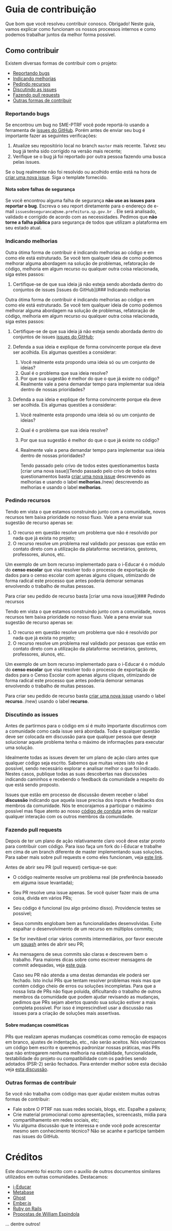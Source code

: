 # Guia de contribuição

Que bom que você resolveu contribuir conosco. Obrigado! Neste guia, vamos explicar como funcionam os nossos processos internos e como
podemos trabalhar juntos da melhor forma possível.

## Como contribuir

Existem diversas formas de contribuir com o projeto:

- [Reportando bugs](#reportando-bugs)
- [Indicando melhorias](#indicando-melhorias)
- [Pedindo recursos](#pedindo-recursos)
- [Discutindo as issues](#discutindo-as-issues)
- [Fazendo pull requests](#fazendo-pull-requests)
- [Outras formas de contribuir](#outras-formas-de-contribuir)

### Reportando bugs

Se encontrou um bug no SME-PTRF você pode reportá-lo usando a ferramenta de
[issues do GitHub](https://github.com/prefeiturasp/SME-PTRF/issues). Porém antes
de enviar seu bug é importante fazer as seguintes verificações:

1. Atualize seu repositório local no branch `master` mais recente. Talvez seu
   bug já tenha sido corrigido na versão mais recente;
2. Verifique se o bug já foi reportado por outra pessoa fazendo uma busca pelas
   issues.

Se o bug realmente não foi resolvido ou acolhido então está na hora de
[criar uma nova issue](https://github.com/prefeiturasp/SME-PTRF/issues/new). 
Siga o template fornecido.

#### Nota sobre falhas de segurança

Se você encontrou alguma falha de segurança **não use as issues para reportar o
bug**. Escreva o seu report diretamente para o endereço de e-mail
`issuesdeseguranca@sme.prefeitura.sp.gov.br
`. Ele será analisado, validado e corrigido de
acordo com as necessidades. Pedimos que **não torne a falha pública** para
segurança de todos que utilizam a plataforma em seu estado atual.

### Indicando melhorias

Outra ótima forma de contribuir é indicando melhorias ao código e em
como ele está estruturado. Se você tem qualquer ideia de como podemos melhorar
alguma abordagem na solução de problemas, refatoração de código, melhoria em
algum recurso ou qualquer outra coisa relacionada, siga estes passos:

1. Certifique-se de que sua ideia já não esteja sendo abordada dentro do conjuntos de issues [issues do GitHub](### Indicando melhorias

Outra ótima forma de contribuir é indicando melhorias ao código e em
como ele está estruturado. Se você tem qualquer ideia de como podemos melhorar
alguma abordagem na solução de problemas, refatoração de código, melhoria em
algum recurso ou qualquer outra coisa relacionada, siga estes passos:

1. Certifique-se de que sua ideia já não esteja sendo abordada dentro do conjuntos de issues [issues do GitHub](https://github.com/prefeiturasp/SME-PTRF/issues);
2. Defenda a sua ideia e explique de forma convincente porque ela deve ser
   acolhida. Eis algumas questões a considerar:
   1. Você realmente esta propondo uma ideia só ou um conjunto de ideias?
   2. Qual é o problema que sua ideia resolve?
   3. Por que sua sugestão é melhor do que o que já existe no código?
   4. Realmente vale a pena demandar tempo para implementar sua ideia dentro de
      nossas prioridades?

2. Defenda a sua ideia e explique de forma convincente porque ela deve ser
   acolhida. Eis algumas questões a considerar:
   1. Você realmente esta propondo uma ideia só ou um conjunto de ideias?
   2. Qual é o problema que sua ideia resolve?
   3. Por que sua sugestão é melhor do que o que já existe no código?
   4. Realmente vale a pena demandar tempo para implementar sua ideia dentro de
      nossas prioridades?
      
      Tendo passado pelo crivo de todos estes questionamentos basta
[criar uma nova issue](Tendo passado pelo crivo de todos estes questionamentos basta
[criar uma nova issue](https://github.com/prefeiturasp/SME-PTRF/issues/new)
descrevendo as melhorias e usando o label **melhorias**./new)
descrevendo as melhorias e usando o label **melhorias**.

### Pedindo recursos

Tendo em vista o que estamos construindo junto com a comunidade, novos recursos
tem baixa prioridade no nosso fluxo. Vale a pena enviar sua sugestão de recurso
apenas se:

1. O recurso em questão resolve um problema que não é resolvido por nada que já
   exista no projeto;
2. O recurso resolve um problema real validado por pessoas que estão em contato
   direto com a utilização da plataforma: secretários, gestores, professores,
   alunos, etc.

Um exemplo de um bom recurso implementado para o i-Educar é o módulo do **censo
escolar** que visa resolver todo o processo de exportação de dados para o censo
escolar com apenas alguns cliques, otimizando de forma radical este processo que
antes poderia demorar semanas envolvendo o trabalho de muitas pessoas.

Para criar seu pedido de recurso basta
[criar uma nova issue](### Pedindo recursos

Tendo em vista o que estamos construindo junto com a comunidade, novos recursos
tem baixa prioridade no nosso fluxo. Vale a pena enviar sua sugestão de recurso
apenas se:

1. O recurso em questão resolve um problema que não é resolvido por nada que já
   exista no projeto;
2. O recurso resolve um problema real validado por pessoas que estão em contato
   direto com a utilização da plataforma: secretários, gestores, professores,
   alunos, etc.

Um exemplo de um bom recurso implementado para o i-Educar é o módulo do **censo
escolar** que visa resolver todo o processo de exportação de dados para o Censo
Escolar com apenas alguns cliques, otimizando de forma radical este processo que
antes poderia demorar semanas envolvendo o trabalho de muitas pessoas.

Para criar seu pedido de recurso basta
[criar uma nova issue](https://github.com/prefeiturasp/SME-PTRF/issues/new) usando
o label **recurso**.
/new) usando
o label **recurso**.

### Discutindo as issues

Antes de partirmos para o código em si é muito importante discutirmos com a
comunidade como cada issue será abordada. Toda e qualquer questão deve ser
colocada em discussão para que qualquer pessoa que deseje solucionar aquele
problema tenha o máximo de informações para executar uma solução.

Idealmente todas as issues devem ter um plano de ação claro antes que qualquer
código seja escrito. Sabemos que muitas vezes isto não é possível, sendo
necessário explorar e analisar melhor o que foi indicado. Nestes casos, publique
todas as suas descobertas nas discussões indicando caminhos e recebendo o
feedback da comunidade a respeito do que está sendo proposto.

Issues que estão em processo de discussão devem receber o label **discussão**
indicando que aquela issue precisa dos inputs e feedbacks dos membros da
comunidade. Nós te encorajamos a participar o máximo possível mas fique atento
ao nosso [código de conduta](./CODEOFCONDUCT.md) antes de realizar qualquer
interação com os outros membros da comunidade.

### Fazendo pull requests

Depois de ter um plano de ação relativamente claro você deve estar pronto para
contribuir com código. Para isso faça um fork do i-Educar e trabalhe em cima de
um branch diferente de master implementando suas soluções. Para saber mais sobre
pull requests e como eles funcionam, veja
[este link](https://help.github.com/articles/about-pull-requests/).

Antes de abrir seu PR (pull request) certique-se que:

- O código realmente resolve um problema real (de preferência baseado em alguma
  issue levantada);
- Seu PR resolve uma issue apenas. Se você quiser fazer mais de uma coisa,
  divida em vários PRs;
- Seu código é funcional (ou algo próximo disso). Providencie testes se
  possível;
- Seus commits englobam bem as funcionalidades desenvolvidas. Evite espalhar o
  desenvolvimento de um recurso em múltiplos commits;
- Se for inevitável criar vários commits intermediários, por favor execute um
  [squash](https://git-scm.com/book/pt-br/v1/Ferramentas-do-Git-Reescrevendo-o-Hist%C3%B3rico#Achatando-um-Commit)
  antes de abrir seu PR;
- As mensagens de seus commits são claras e descrevem bem o trabalho. Para
  maiores dicas sobre como escrever mensagens de commit adequadas, veja
  [este guia](https://chris.beams.io/posts/git-commit/).
  
  Caso seu PR não atenda a uma destas demandas ele poderá ser fechado. Isto inclui
PRs que tentam resolver problemas reais mas que contém código cheio de erros ou
soluções incompletas. Para que a nossa lista de PRs não fique poluída,
dificultando o trabalho de outros membros da comunidade que podem ajudar
revisando as mudanças, pedimos que PRs sejam abertos quando sua solução estiver
a mais completa possível. Por isso é imprescindível usar a discussão nas issues
para a criação de soluções mais assertivas.

#### Sobre mudanças cosméticas

PRs que realizam apenas mudanças cosméticas como remoção de espaços em branco,
ajustes de indentação, etc., não serão aceitos. Nós valorizamos um código bem
escrito e queremos padronizar nossas práticas, mas PRs que não entregarem
nenhuma melhoria na estabilidade, funcionalidade, testabilidade do projeto ou
compatibilidade com os padrões sendo adotados (PSR-2) serão fechados. Para
entender melhor sobre esta decisão veja
[esta discussão](https://github.com/rails/rails/pull/13771#issuecomment-32746700).

### Outras formas de contribuir

Se você não trabalha com código mas quer ajudar existem muitas outras
formas de contribuir:

- Fale sobre O PTRF nas suas redes sociais, blogs, etc. Espalhe a palavra;
- Crie material promocional como apresentações, screencasts, mídia para
  compartilhamento em redes sociais, etc;
- Viu alguma discussão que te interessa e onde você pode acrescentar mesmo sem
  conhecimento técnico? Não se acanhe e participe também nas issues do GitHub.

# Créditos

Este documento foi escrito com o auxílio de outros documentos similares
utilizados em outras comunidades. Destacamos:

- [i-Educar](https://github.com/portabilis/i-educar/blob/master/CONTRIBUTING.md)
- [Metabase](https://github.com/metabase/metabase/blob/master/docs/contributing.md)
- [Ghost](https://docs.ghost.org/v1/docs/contributing)
- [Ember.js](https://github.com/emberjs/ember.js/blob/master/CONTRIBUTING.md)
- [Ruby on Rails](https://github.com/rails/rails/blob/master/CONTRIBUTING.md)
- [Propostas de William Espindola](https://github.com/portabilis/i-educar/issues/201)

... dentre outros!
